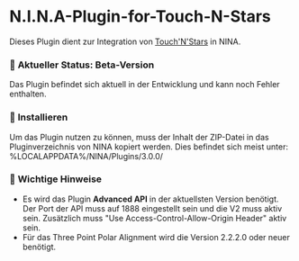 # N.I.N.A-Plugin-for-Touch-N-Stars
Dieses Plugin dient zur Integration von [Touch'N'Stars](https://github.com/Touch-N-Stars/Touch-N-Stars) in NINA.

### 🚀 **Aktueller Status: Beta-Version**  
Das Plugin befindet sich aktuell in der Entwicklung und kann noch Fehler enthalten.

### 🔧 **Installieren**
Um das Plugin nutzen zu können, muss der Inhalt der ZIP-Datei in das Pluginverzeichnis von NINA kopiert werden.
Dies befindet sich meist unter: %LOCALAPPDATA%/NINA/Plugins/3.0.0/

### 🧩 **Wichtige Hinweise** 
- Es wird das Plugin **Advanced API** in der aktuellsten Version benötigt.
  Der Port der API muss auf 1888 eingestellt sein und die V2 muss aktiv sein.
  Zusätzlich muss "Use Access-Control-Allow-Origin Header" aktiv sein.
- Für das Three Point Polar Alignment wird die Version 2.2.2.0 oder neuer benötigt.
